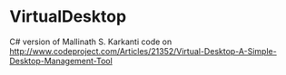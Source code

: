 # VirtualDesktop
C# version of Mallinath S. Karkanti code on http://www.codeproject.com/Articles/21352/Virtual-Desktop-A-Simple-Desktop-Management-Tool
